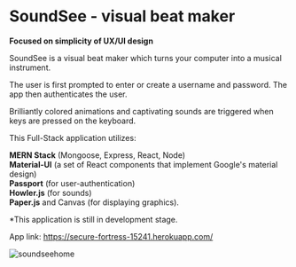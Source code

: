 
# SoundSee - visual beat maker

<strong>Focused on simplicity of UX/UI design</strong>

SoundSee is a visual beat maker which turns your computer into a musical instrument.

The user is first prompted to enter or create a username and password. The app then authenticates the user.

Brilliantly colored animations and captivating sounds are triggered when keys are pressed on the keyboard.

This Full-Stack application utilizes: 

<strong>MERN Stack</strong> (Mongoose, Express, React, Node)<br>
<strong>Material-UI</strong> (a set of React components that implement Google's material design)<br>
<strong>Passport</strong> (for user-authentication)<br>
<strong>Howler.js</strong> (for sounds)<br>
  <strong>Paper.js</strong> and Canvas</strong> (for displaying graphics).

*This application is still in development stage. 

App link: https://secure-fortress-15241.herokuapp.com/

![soundseehome](https://user-images.githubusercontent.com/25890329/34464966-159f982e-ee66-11e7-8fd6-7c4ae0d55f1c.gif)

